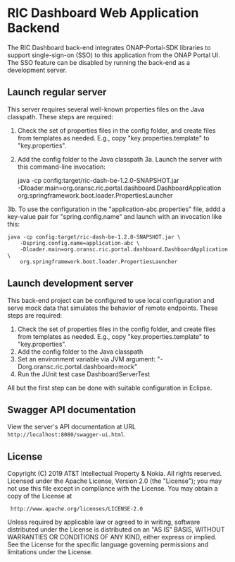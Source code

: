# RIC Dashboard Web Application Backend

The RIC Dashboard back-end integrates ONAP-Portal-SDK libraries to support 
single-sign-on (SSO) to this application from the ONAP Portal UI.  The SSO
feature can be disabled by running the back-end as a development server.

## Launch regular server

This server requires several well-known properties files on the Java classpath. 
These steps are required:

1. Check the set of properties files in the config folder, and create files from
   templates as needed.  E.g., copy "key.properties.template" to "key.properties".
2. Add the config folder to the Java classpath
3a. Launch the server with this command-line invocation:

    java -cp config:target/ric-dash-be-1.2.0-SNAPSHOT.jar \
        -Dloader.main=org.oransc.ric.portal.dashboard.DashboardApplication \
        org.springframework.boot.loader.PropertiesLauncher

3b. To use the configuration in the "application-abc.properties" file, addd a
    key-value pair for "spring.config.name" and launch with an invocation like this:

    java -cp config:target/ric-dash-be-1.2.0-SNAPSHOT.jar \
        -Dspring.config.name=application-abc \
        -Dloader.main=org.oransc.ric.portal.dashboard.DashboardApplication \
        org.springframework.boot.loader.PropertiesLauncher

## Launch development server

This back-end project can be configured to use local configuration and serve mock
data that simulates the behavior of remote endpoints.  These steps are required:

1. Check the set of properties files in the config folder, and create files from
   templates as needed.  E.g., copy "key.properties.template" to "key.properties".
2. Add the config folder to the Java classpath
3. Set an environment variable via JVM argument: "-Dorg.oransc.ric.portal.dashboard=mock"
4. Run the JUnit test case DashboardServerTest

All but the first step can be done with suitable configuration in Eclipse.

## Swagger API documentation

View the server's API documentation at URL `http://localhost:8080/swagger-ui.html`.

## License

Copyright (C) 2019 AT&T Intellectual Property & Nokia. All rights reserved.
Licensed under the Apache License, Version 2.0 (the "License");
you may not use this file except in compliance with the License.
You may obtain a copy of the License at

     http://www.apache.org/licenses/LICENSE-2.0

Unless required by applicable law or agreed to in writing, software
distributed under the License is distributed on an "AS IS" BASIS,
WITHOUT WARRANTIES OR CONDITIONS OF ANY KIND, either express or implied.
See the License for the specific language governing permissions and
limitations under the License.
